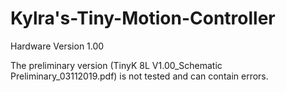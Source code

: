 # Kylra's-Tiny-Motion-Controller

Hardware Version 1.00

The preliminary version (TinyK 8L V1.00_Schematic Preliminary_03112019.pdf) is not tested and can contain errors.
